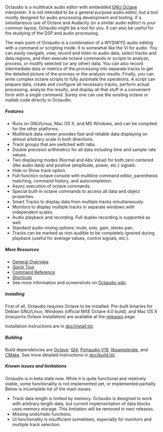 Octaudio is a multitrack audio editor with embedded [GNU Octave](http://www.gnu.org/software/octave)
interpreter. It is not intended to be a general purpose audio
editor, but a tool mostly designed for audio processing development and testing. If a
simultaneous use of Octave and Audacity (or a similar audio editor) is your common
layout, Octaudio might be a tool for you. It can also be useful for the studying of the
DSP and audio processing.

The main point of Octaudio is a combination of a WYSIWYG audio editing with a command or
scripting mode. It is somewhat like the Vi for audio. You can easily navigate, view,
record and listen to audio data, select tracks and data regions, and then execute octave
commands or scripts to analyze, process, or modify selected (or any other) data. You can
also record intermediate data or metrics of the processing into separate tracks to get
the detailed picture of the process or the analysis results. Finally, you can write
complex octave scripts to fully automate the operations. A script can prepare data,
create and configure all necessary tracks, perform actual processing, analyze the
results, and display all that stuff in a convenient form with a single command. Surely
one can use the existing octave or matlab code directly in Octaudio.

##### Features

- Runs on GNU/Linux, Mac OS X, and MS Windows, and can be compiled for the other
  platforms.
- Multitrack data viewer provides fast and reliable data displaying on almost arbitrary
  scale in both directions.
- Track groups that are switched with tabs.
- Double precision arithmetics for all data including time and sample rate values.
- Two displaying modes (Normal and Abs Value) for both zero centered (like audio data)
  and positive (amplitude, power, etc.) signals.
- Hide or Show track option.
- Full-function octave console with multiline command editor, parenthesis matching,
  command history, and autocompletion.
- Async execution of octave commands.
- Special built-in octave commands to access all data and object properties.
- Smart Tracks to display data from multiple tracks simultaneously.
- Monitors to display multiple tracks in separate windows with independent scales.
- Audio playback and recording. Full duplex recording is supported as well.
- Standard audio mixing options: mute, solo, gain, stereo pan.
- Tracks can be marked as non-audible to be completely ignored during playback (useful
  for average values, control signals, etc.).

##### More Resources

- [General Overview](doc/overview.md)
- [Quick Tour](doc/tour.md)
- [Command Reference](doc/commands.md)
- [Shortcuts](doc/shortcuts.txt)
- See more information and screenshots on [Octaudio wiki](https://github.com/antonrunov/octaudio/wiki).


##### Installing

First of all, Octaudio requires Octave to be installed. Pre-built binaries for Debian
GNU/Linux, Windows (official MXE Octave 4.0 build), and Mac OS X (macports Octave
installation) are available at the [releases](https://github.com/antonrunov/octaudio/releases) page.

Installation instructions are in [doc/install.txt](doc/install.txt).

##### Building

Build dependencies are [Octave](http://www.gnu.org/software/octave), [Qt4](http://download.qt.io/archive/qt),
[Portaudio V19](http://www.portaudio.com), [libsamplerate](http://www.mega-nerd.com/SRC),
and [CMake](http://www.cmake.org).
See more detailed instructions in [doc/build.txt](doc/build.txt).

##### Known issues and limitations

Octaudio is in beta state now. While it is quite functional and relatively stable,
some functionality is not implemented yet, or implemented partially. Below is incomplete
list of the main issues.

- Track data length is limited by memory. Octaudio is designed to work with arbitrary
  length data, but current implementation of data blocks uses memory storage. This
  limitation will be removed in next releases.
- Missing undo/redo functions.
- UI functionality is insufficient sometimes, especially for monitors and multiple track
  selection.
